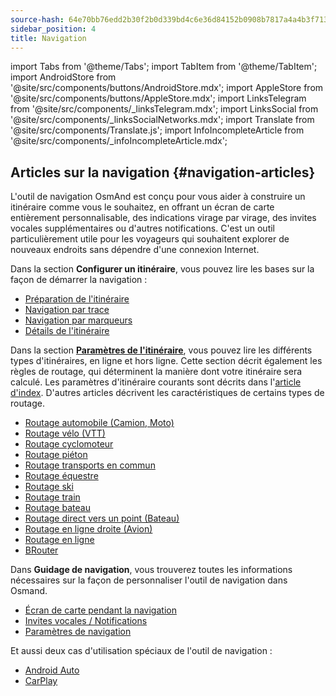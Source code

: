 ```yaml
---
source-hash: 64e70bb76edd2b30f2b0d339bd4c6e36d84152b0908b7817a4a4b3f7136b2c35
sidebar_position: 4
title: Navigation
---
```

import Tabs from '@theme/Tabs';
import TabItem from '@theme/TabItem';
import AndroidStore from '@site/src/components/buttons/AndroidStore.mdx';
import AppleStore from '@site/src/components/buttons/AppleStore.mdx';
import LinksTelegram from '@site/src/components/_linksTelegram.mdx';
import LinksSocial from '@site/src/components/_linksSocialNetworks.mdx';
import Translate from '@site/src/components/Translate.js';
import InfoIncompleteArticle from '@site/src/components/_infoIncompleteArticle.mdx';



## Articles sur la navigation {#navigation-articles}

L'outil de navigation OsmAnd est conçu pour vous aider à construire un itinéraire comme vous le souhaitez, en offrant un écran de carte entièrement personnalisable, des indications virage par virage, des invites vocales supplémentaires ou d'autres notifications. C'est un outil particulièrement utile pour les voyageurs qui souhaitent explorer de nouveaux endroits sans dépendre d'une connexion Internet.

Dans la section **Configurer un itinéraire**, vous pouvez lire les bases sur la façon de démarrer la navigation :

- [Préparation de l'itinéraire](./setup/route-navigation.md)
- [Navigation par trace](./setup/gpx-navigation.md)
- [Navigation par marqueurs](./setup/markers-navigation.md)
- [Détails de l'itinéraire](./setup/route-details.md)

Dans la section **[Paramètres de l'itinéraire](./routing/osmand-routing.md#routing-types)**, vous pouvez lire les différents types d'itinéraires, en ligne et hors ligne. Cette section décrit également les règles de routage, qui déterminent la manière dont votre itinéraire sera calculé. Les paramètres d'itinéraire courants sont décrits dans l'[article d'index](./routing/osmand-routing.md#routing-types). D'autres articles décrivent les caractéristiques de certains types de routage.
- [Routage automobile (Camion, Moto)](./routing/car-based-routing.md)
- [Routage vélo (VTT)](./routing/bicycle-based-routing.md)
- [Routage cyclomoteur](./routing/moped-routing.md)
- [Routage piéton](./routing/pedestrian-routing.md)
- [Routage transports en commun](./routing/public-transport-navigation.md)
- [Routage équestre](./routing/horse-routing.md)
- [Routage ski](./routing/ski-routing.md)
- [Routage train](./routing/train-routing.md)
- [Routage bateau](./routing/boat-navigation.md)
- [Routage direct vers un point (Bateau)](./routing/direct-to-point-routing.md)
- [Routage en ligne droite (Avion)](./routing/straight-line-routing.md)
- [Routage en ligne](./routing/online-routing.md)
- [BRouter](./routing/brouter.md)

Dans **Guidage de navigation**, vous trouverez toutes les informations nécessaires sur la façon de personnaliser l'outil de navigation dans Osmand.

- [Écran de carte pendant la navigation](./guidance/map-during-navigation.md)
- [Invites vocales / Notifications](./guidance/voice-navigation.md)
- [Paramètres de navigation](./guidance/navigation-settings.md)

Et aussi deux cas d'utilisation spéciaux de l'outil de navigation :

- [Android Auto](./auto-car.md)
- [CarPlay](./car-play.md)